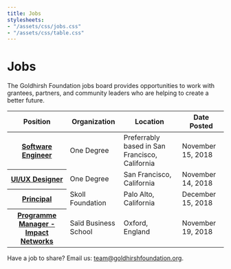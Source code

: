 ```yaml
---
title: Jobs
stylesheets:
- "/assets/css/jobs.css"
- "/assets/css/table.css"
---
```


Jobs
===========

The Goldhirsh Foundation jobs board provides opportunities to work with grantees, partners, and community leaders who are helping to create a better future.



<table>
<thead>
<tr>
  <th scope="col">Position</th>
  <th scope="col">Organization</th>
  <th scope="col">Location</th>
  <th scope="col">Date Posted</th>
</tr>
</thead>
<tbody>
  
<tr>
  <th scope="row"><a href="https://www.1degree.org/about/join/software-engineer/">Software Engineer</a></th>
  <td>One Degree</td>
  <td>Preferrably based in San Francisco, California</td>
  <td>November 15, 2018</td>
</tr>
  
<tr>
  <th scope="row"><a href="https://www.1degree.org/about/join/ui-ux-designer/">UI/UX Designer</a></th>
  <td>One Degree</td>
  <td>San Francisco, California</td>
  <td>November 14, 2018</td>
</tr>
  
<tr>
  <th scope="row"><a href="http://skoll.org/job/principal-skoll-foundation/?utm_source=Skoll+Email+List&utm_campaign=7bc4405b8a-EMAIL_CAMPAIGN_2018_09_05_06_10_COPY_01&utm_medium=email&utm_term=0_934f830608-7bc4405b8a-118780021">Principal</a></th>
  <td>Skoll Foundation</td>
  <td>Palo Alto, California</td>
  <td>December 15, 2018</td>
</tr>

<tr>
  <th scope="row"><a href="https://www.sbs.ox.ac.uk/about-us/work-us/programme-manager-impact-networks?utm_source=Skoll+Email+List&utm_campaign=7bc4405b8a-EMAIL_CAMPAIGN_2018_09_05_06_10_COPY_01&utm_medium=email&utm_term=0_934f830608-7bc4405b8a-118780021">Programme Manager - Impact Networks</a></th>
  <td>Saïd Business School</td>
  <td>Oxford, England</td>
  <td>November 19, 2018</td>
</tr>



</tbody>
</table>



Have a job to share? Email us: [team@goldhirshfoundation.org](mailto:team@goldhirshfoundation.org).


